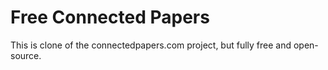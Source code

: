 # Free Connected Papers

This is clone of the connectedpapers.com project, but fully free and open-source.